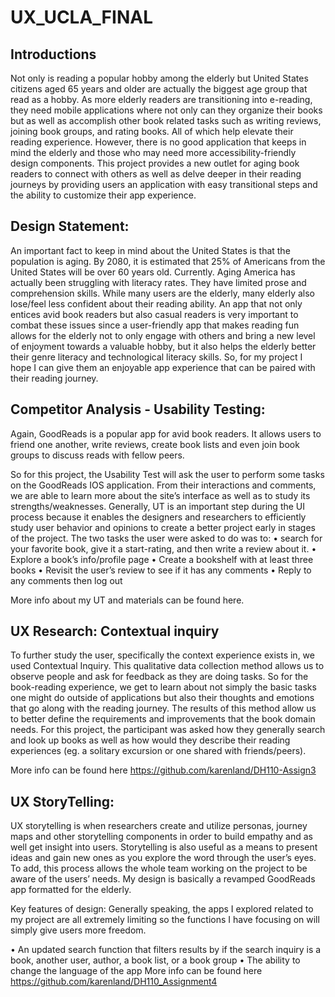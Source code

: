 # UX_UCLA_FINAL


<h2> Introductions </h2>
Not only is reading a popular hobby among the elderly but United States citizens aged 65 years and older are actually the biggest age group that read as a hobby. As more elderly readers are transitioning into e-reading, they need mobile applications where not only can they organize their books but as well as accomplish other book related tasks such as writing reviews, joining book groups, and rating books. All of which help elevate their reading experience. However, there is no good application that keeps in mind the elderly and those who may need more accessibility-friendly design components. This project provides a new outlet for aging book readers to connect with others as well as delve deeper in their reading journeys by providing users an application with easy transitional steps and the ability to customize their app experience.

<h2>Design Statement:</h2>
An important fact to keep in mind about the United States is that the population is aging. By 2080, it is estimated that 25% of Americans from the United States will be over 60 years old.  
Currently. Aging America has actually been struggling with literacy rates. They have limited prose and comprehension skills. While many users are the elderly, many elderly also lose/feel less confident about their reading ability. An app that not only entices avid book readers but also casual readers is very important to combat these issues since a user-friendly app that makes reading fun allows for the elderly not to only engage with others and bring a new level of enjoyment towards a valuable hobby, but it also helps the elderly better their genre literacy and technological literacy skills. So, for my project I hope I can give them an enjoyable app experience that can be paired with their reading journey.

<h2>Competitor Analysis - Usability Testing: </h2>

Again, GoodReads is a popular app for avid book readers. It allows users to friend one another, write reviews, create book lists and even join book groups to discuss reads with fellow peers. 

So for this project, the Usability Test will ask the user to perform some tasks on the GoodReads IOS application. From their interactions and comments, we are able to learn more about the site’s interface as well as to study its strengths/weaknesses. Generally, UT is an important step during the UI process because it enables the designers and researchers to efficiently study user behavior and opinions to create a better project early in stages of the project. The two tasks the user were asked to do was to:
•	search for your favorite book, give it a start-rating, and then write a review about it.
•	Explore a book’s info/profile page
•	Create a bookshelf with at least three books
•	Revisit the user’s review to see if it has any comments 
•	Reply to any comments then log out

More info about my UT and materials can be found here.

<h2> UX Research: Contextual inquiry </h2> 
To further study the user, specifically the context experience exists in, we used Contextual Inquiry. This qualitative data collection method allows us to observe people and ask for feedback as they are doing tasks. So for the book-reading experience, we get to learn about not simply the basic tasks one might do outside of applications but also their thoughts and emotions that go along with the reading journey. The results of this method allow us to better define the requirements and improvements that the book domain needs. For this project, the participant was asked how they generally search and look up books as well as how would they describe their reading experiences (eg. a solitary excursion or one shared with friends/peers).

More info can be found here https://github.com/karenland/DH110-Assign3

<h2>UX StoryTelling:</h2>
UX storytelling is when researchers create and utilize personas, journey maps and other storytelling components in order to build empathy and as well get insight into users. Storytelling is also useful as a means to present ideas and gain new ones as you explore the word through the user’s eyes. To add, this process allows the whole team working on the project to be aware of the users’ needs. My design is basically a revamped GoodReads app formatted for the elderly. 

Key features of design:
Generally speaking, the apps I explored related to my project are all extremely limiting so the functions I have focusing on will simply give users more freedom.


•	An updated search function that filters results by if the search inquiry is a book, another user, author, a book list, or a book group
•	The ability to change the language of the app
More info can be found here https://github.com/karenland/DH110_Assignment4

